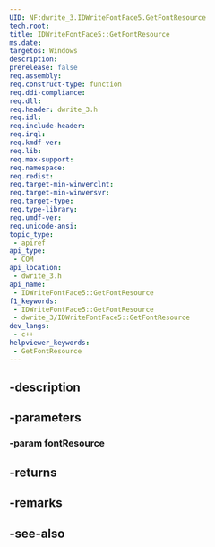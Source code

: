 ```yaml
---
UID: NF:dwrite_3.IDWriteFontFace5.GetFontResource
tech.root: 
title: IDWriteFontFace5::GetFontResource
ms.date: 
targetos: Windows
description: 
prerelease: false
req.assembly: 
req.construct-type: function
req.ddi-compliance: 
req.dll: 
req.header: dwrite_3.h
req.idl: 
req.include-header: 
req.irql: 
req.kmdf-ver: 
req.lib: 
req.max-support: 
req.namespace: 
req.redist: 
req.target-min-winverclnt: 
req.target-min-winversvr: 
req.target-type: 
req.type-library: 
req.umdf-ver: 
req.unicode-ansi: 
topic_type:
 - apiref
api_type:
 - COM
api_location:
 - dwrite_3.h
api_name:
 - IDWriteFontFace5::GetFontResource
f1_keywords:
 - IDWriteFontFace5::GetFontResource
 - dwrite_3/IDWriteFontFace5::GetFontResource
dev_langs:
 - c++
helpviewer_keywords:
 - GetFontResource
---
```


## -description

## -parameters

### -param fontResource

## -returns

## -remarks

## -see-also

